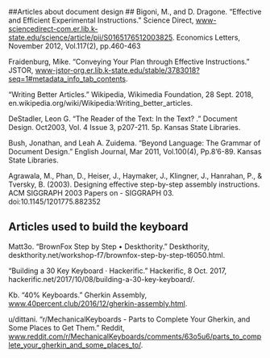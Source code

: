 ##Articles about document design ##
Bigoni, M., and D. Dragone. “Effective and Efficient Experimental Instructions.” Science Direct, www-sciencedirect-com.er.lib.k-state.edu/science/article/pii/S0165176512003825.
Economics Letters, November 2012, Vol.117(2), pp.460-463

Fraidenburg, Mike. “Conveying Your Plan through Effective Instructions.” JSTOR, www-jstor-org.er.lib.k-state.edu/stable/3783018?seq=1#metadata_info_tab_contents.

 “Writing Better Articles.” Wikipedia, Wikimedia Foundation, 28 Sept. 2018, en.wikipedia.org/wiki/Wikipedia:Writing_better_articles.

DeStadler, Leon G. “The Reader of the Text: In the Text? .” Document Design. Oct2003, Vol. 4 Issue 3, p207-211. 5p. Kansas State Libraries.

Bush, Jonathan, and Leah A. Zuidema. “Beyond Language: The Grammar of Document Design.” English Journal, Mar 2011, Vol.100(4), Pp.8’6-89. Kansas State Libraries.

Agrawala, M., Phan, D., Heiser, J., Haymaker, J., Klingner, J., Hanrahan, P., & Tversky, B. (2003). Designing effective step-by-step assembly instructions. ACM SIGGRAPH 2003 Papers on - SIGGRAPH 03. doi:10.1145/1201775.882352

## Articles used to build the keyboard ##
Matt3o. “BrownFox Step by Step • Deskthority.” Deskthority, deskthority.net/workshop-f7/brownfox-step-by-step-t6050.html. 

“Building a 30 Key Keyboard · Hackerific.” Hackerific, 8 Oct. 2017, hackerific.net/2017/10/08/building-a-30-key-keyboard/. 

Kb. “40% Keyboards.” Gherkin Assembly, www.40percent.club/2016/12/gherkin-assembly.html. 

u/dittani. “r/MechanicalKeyboards - Parts to Complete Your Gherkin, and Some Places to Get Them.” Reddit, www.reddit.com/r/MechanicalKeyboards/comments/63o5u6/parts_to_complete_your_gherkin_and_some_places_to/. 

